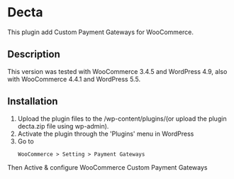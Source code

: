 # Decta
This plugin add Custom Payment Gateways for WooCommerce. 

## Description
This version was tested with WooCommerce 3.4.5 and WordPress 4.9, also with WooCommerce 4.4.1 and WordPress 5.5. 

## Installation

1. Upload the plugin files to the /wp-content/plugins/(or upload the plugin decta.zip file using wp-admin).
2. Activate the plugin through the 'Plugins' menu in WordPress
3. Go to 
    ```text
    WooCommerce > Setting > Payment Gateways
    ```
Then Active & configure WooCommerce Custom Payment Gateways
